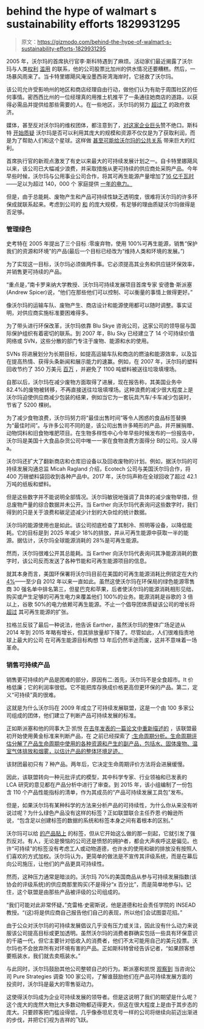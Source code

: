 # behind the hype of walmart s sustainability efforts 1829931295

> 原文：<https://gizmodo.com/behind-the-hype-of-walmart-s-sustainability-efforts-1829931295>

2005 年，沃尔玛的首席执行官李·斯科特遇到了麻烦。活动家们最近揭露了沃尔玛与人类[权利](https://www.amiba.net/wp-content/uploads/2015/08/everyday-low-wages-georgemiller-walmartreport.pdf) [滥用](https://usatoday30.usatoday.com/money/companies/management/2005-11-02-walmart-employees_x.htm) 的联系，他的公司股票比加州的供水情况还要糟糕。然后，一场暴风雨来了。当卡特里娜飓风淹没墨西哥湾海岸时，它拯救了沃尔玛。

该公司允许受影响州的地区和商店经理自由行动，做他们认为有助于周围社区的任何事情。密西西比州的一位经理真的用推土机推平了一条通往她商店的道路，以获得必需品并提供给那些需要的人。在一些地区，沃尔玛的努力 [超过了](https://www.npr.org/templates/story/story.php?storyId=4839696) 的政府救济。



媒体，甚至反对沃尔玛的维权团体，都注意到了，[对这家企业巨头](https://www.wsj.com/articles/SB112648681539237605)赞不绝口。斯科特 [开始质疑](https://corporate.walmart.com/_news_/executive-viewpoints/twenty-first-century-leadership) 沃尔玛是否可以利用其庞大的规模和资源不仅仅是为了获取利润，而是为了帮助人们和这个星球。这样做 [甚至可能给沃尔玛的公共关系](https://www.corp-research.org/e-letter/disaster-relief) 带来巨大的红利。

首席执行官的新观点激发了有史以来最大的可持续发展计划之一。自卡特里娜飓风以来，该公司已大幅减少浪费，并采取措施从更可持续的供应商处采购产品。今年早些时候，沃尔玛与公用事业公司合作，将其可再生能源产量增加了[16 亿千瓦时](https://www.chainstoreage.com/store-spaces/walmart-ramps-renewable-energy-use/)——足以为超过 140，000 个 家庭提供 [一年的电力。](https://www.eia.gov/tools/faqs/faq.php?id=97&t=3)

但是，由于总能耗、废物产生和产品可持续性缺乏透明度，很难将沃尔玛的许多环保成就联系起来。考虑到公司的 [和](http://fortune.com/global500/) 的庞大规模，有足够的理由质疑沃尔玛做得是否足够。

### 管理绿色

史考特在 2005 年提出了三个目标 :零废弃物，使用 100%可再生能源，销售“保护我们的资源和环境”的产品(最后一个目标已经改为“维持人类和环境的发展。”)



为了实现这一目标，沃尔玛必须做两件事。它必须提高其业务和供应链环保效率，并销售更可持续的产品。

“重点是，”南卡罗来纳大学教授、沃尔玛可持续发展项目首席专家 安德鲁·斯派塞(Andrew Spicer)说，“他们在那些他们可以控制、可以衡量的事情上做得更好。”

像沃尔玛的运输车队、废物产生、商店设计和能源使用都可以随时调整。事实证明，对供应商实施标准要困难得多。

为了带头进行环保改革，沃尔玛依靠 Blu Skye 咨询公司，这家公司的领导层与国际保护组织有着密切的联系。到 2007 年，Blu Sky 已经建立了 14 个可持续价值网络或 SVN，这些分散的部门专注于废物、能源和水的使用。



SVNs 将进展划分为长期目标，如提高运输车队和商店的燃油和能源效率，以及旨在提高热情、获得头条新闻和展示能力的速赢。例如，在 2007 年，沃尔玛的塑料回收节约了 350 万美元 [百万](https://sc.edu/study/colleges_schools/moore/documents/sustainability/andy_ruben_b.pdf) ，并避免了 1100 吨塑料被送往垃圾填埋场。

自那以后，沃尔玛在减少废物方面取得了进展，现在报告称，其美国业务中 82.4%的废物被转移，不再直接送往垃圾填埋场。这种浪费的减少很大程度上是沃尔玛迫使供应商减少包装的结果，例如当它为一套玩具汽车/卡车减少包装时，节省了 5200 棵树。

为了减少食物浪费，沃尔玛努力将“最佳出售时间”等令人困惑的食品标签替换为“最佳时间”。与许多公司不同的是，该公司出售许多畸形的产品，并开展捐赠、动物饲料和旧食物堆肥项目。在生物多样性中心今年早些时候发布的一份报告中，沃尔玛是美国十大食品杂货公司中唯一一家在食物浪费方面得分 B的公司。没人得 a。



沃尔玛还扩大了翻新商店和仓库旧设备以及回收废物的计划。例如，据沃尔玛的可持续发展沟通总监 Micah Ragland 介绍，Ecotech 公司与美国沃尔玛合作，将 400 万磅塑料袋回收到各种产品中。2017 年，沃尔玛声称在全球回收了超过 42.1 万吨的纸板和塑料。

但是这些数字并不能说明全部情况。沃尔玛敏锐地强调了具体的减少废物举措，但总废物产量的综合数据并未公开。当 Earther 向沃尔玛代表询问这些数字时，我们得到的只是关于浪费和碳足迹减少计划的大杂烩的统计数据。

沃尔玛的能源使用也是如此。该公司彻底检查了其制冷、照明等设备，以降低能耗。它的目标是到 2025 年减少 18%的排放，并从可再生能源中获取一半的能源。据估计，沃尔玛全球能源消耗的 28%是可再生能源。

然而，沃尔玛很难公开其总能耗。当 Earther 向沃尔玛代表询问其净能源消耗的数字时，该公司反而发送了各种节能和可再生能源项目的信息。



就其本身而言，美国环保署将沃尔玛目前在美国的可再生能源消耗比例锁定在大约[4%](https://www.epa.gov/greenpower/green-power-partnership-fortune-500r-partners-list)——至少自 2012 年以来一直如此。虽然这使沃尔玛在环保局的绿色能源零售商 30 强名单中排名第三，但星巴克和苹果，后者使沃尔玛的能源消耗相形见绌，购买或产生足够的可再生电力来覆盖他们 100%的业务。能源消耗是谷歌的 3 倍以上，谷歌 50%的电力依赖可再生能源。不止一个倡导团体质疑该公司的增长将 [超过](https://www.greenbiz.com/blog/2008/10/28/has-seventh-generation-sold-out-working-wal-mart) 其可再生能源的扩张。

拉格兰反驳了最后一种说法，他告诉 Earther，虽然沃尔玛的整体广场足迹从 2014 年到 2015 年略有增长，但其排放量却下降了。尽管如此，人们很难指责地球上最大的公司 在可再生能源目标构想 13 年后仍然半途而废，这并不意味着一场革命。

### 销售可持续产品

销售更可持续的产品是困难的部分，原因有二:首先，沃尔玛不是全食超市。It 价格低廉；它的利润率很低。它不能把库存换成价格更高但更环保的产品。第二，定义“可持续”真的很难。

这就是为什么沃尔玛在 2009 年成立了可持续发展联盟，这是一个由 100 多家公司组成的团体，他们建立了判断产品可持续发展的标准。



正如斯派塞和他的同事大卫·凯悦 [在去年发表的一篇论文中重新描述的](https://sci-hub.tw/https://doi.org/10.1177/0008125617695287) ，该联盟最初开始使用黄金标准来判断产品，在 之前已经探索了 [:生命周期分析。生命周期评估分解了产品生命周期中使用的各种资源和产生的副产品，包括水、固体废物、温室气体排放和烟雾，以估计产品的整体环境足迹。](https://earther.com/are-reusable-bags-really-better-for-the-planet-1826567287)

该财团最初只有 7 种产品。两年后，它决定生命周期评价方法将会进展缓慢。

因此，该联盟转向一种元批评式的模型，其中科学专家、行业领袖和已发表的 LCA 研究的意见都在产品分析中进行了审查。到 2015 年，该小组编制了一份包含 110 个产品性能指标的清单，作为其成员的“产品可持续发展工具包”发布。

但是，如果沃尔玛有某种科学的方法来分析产品的可持续性，为什么你从来没有听说过呢？为什么绿色产品没有这样的标签？正如联盟联合主任乔恩·约翰逊所说，“包含足以创建标签的数据的系统和标签本身之间有着根本的区别。”



沃尔玛可以给 [的产品贴上](http://journals.sagepub.com/doi/10.1177/0008125617695287) 的标签，但从它开始这么做的那一刻起，它就引发了强烈反对。有人，无论是懊恼的公司还是愤怒的拥护者，都会大声疾呼这是偏见。也许“可持续”的标签没有考虑工人或动物道德，也许水的使用和碳的排放没有按照人们喜欢的方式加权。沃尔玛认为，更简单的做法是不宣传其评级系统，而是在幕后向公司施压，让他们的产品更具可持续性。

然而，这种压力通常是暗淡的。沃尔玛 70%的美国商品从参与可持续发展指数(该协会的评级系统)的供应商那里购买(不是得分“x 百分比”，而是简单地参与)。记住，这个联盟是由那些产品被评级的公司组成的。

“我们可能对此非常怀疑，”克雷格·史密斯说，他是道德和社会责任学院的 INSEAD 教授。“(这)将是供应商自己报告他们自己的表现，所以他们会试图耍花招。”



由于公众对沃尔玛的可持续发展倡议几乎没有压力或关注，因此没有什么动力来说服该公司提高目标或更加透明。虽然沃尔玛的消费者群确实包括一些具有环保意识的千禧一代，但它主要针对低收入的消费者，他们不太可能用自己的美元投票。沃尔玛也不会放弃所有对环境有害的产品。正如斯科特曾经告诉记者，“如果顾客想要瓶装水，我们就去卖瓶装水。”

与此同时，沃尔玛鼓励其他公司整顿自己的行为。斯派塞和凯悦 [观察到](https://theconversation.com/walmart-tried-to-make-sustainability-affordable-heres-what-happened-76771) 当咨询公司 Pure Strategies 调查 100 家公司，了解谁鼓励他们在产品可持续发展方面的投资时，沃尔玛是最大的零售驱动力。

这使得沃尔玛成为企业可持续发展的领导者。但是这说明了我们的期望是什么呢？这个庞大的庞然大物比大多数动物都迈得更大，但这在很大程度上是由于其步态的庞大。只要顾客把门槛设得低，几乎像泰坦尼克号一样的公司将继续向前迈出渐进的步伐，并把它们视为吉祥的飞跃。